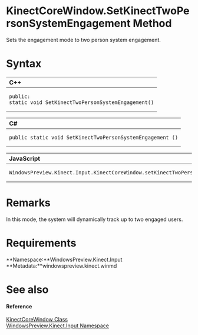 KinectCoreWindow.SetKinectTwoPersonSystemEngagement Method  
==========================================================  

Sets the engagement mode to two person system engagement. <span id="syntaxSection"></span>

Syntax  
======  

<table>
<colgroup>
<col width="100%" />
</colgroup>
<thead>
<tr class="header">
<th align="left">C++</th>
</tr>
</thead>
<tbody>
<tr class="odd">
<td align="left"><pre><code>public:  
static void SetKinectTwoPersonSystemEngagement()</code></pre></td>
</tr>
</tbody>
</table>

<table>
<colgroup>
<col width="100%" />
</colgroup>
<thead>
<tr class="header">
<th align="left">C#</th>
</tr>
</thead>
<tbody>
<tr class="odd">
<td align="left"><pre><code>public static void SetKinectTwoPersonSystemEngagement ()</code></pre></td>
</tr>
</tbody>
</table>

<table>
<colgroup>
<col width="100%" />
</colgroup>
<thead>
<tr class="header">
<th align="left">JavaScript</th>
</tr>
</thead>
<tbody>
<tr class="odd">
<td align="left"><pre><code>WindowsPreview.Kinect.Input.KinectCoreWindow.setKinectTwoPersonSystemEngagement();</code></pre></td>
</tr>
</tbody>
</table>

<span id="remarks"></span>

Remarks  
=======  

In this mode, the system will dynamically track up to two engaged users.  

<span id="requirements"></span>

Requirements  
============  

**Namespace:**WindowsPreview.Kinect.Input  
**Metadata:**windowspreview.kinect.winmd  

<span id="ID4E2"></span>

See also  
========  

<span id="ID4E4"></span>
#### Reference  

[KinectCoreWindow Class](../../KinectCoreWindow_Class.md)  
 [WindowsPreview.Kinect.Input Namespace](../../../Kinect.Input.md)  



<!--Please do not edit the data in the comment block below.-->
<!--
TOCTitle : SetKinectTwoPersonSystemEngagement Method
RLTitle : KinectCoreWindow.SetKinectTwoPersonSystemEngagement Method
KeywordK : SetKinectTwoPersonSystemEngagement method
KeywordK : KinectCoreWindow.SetKinectTwoPersonSystemEngagement method
KeywordF : WindowsPreview.Kinect.Input.KinectCoreWindow.SetKinectTwoPersonSystemEngagement
KeywordF : KinectCoreWindow.SetKinectTwoPersonSystemEngagement
KeywordF : SetKinectTwoPersonSystemEngagement
KeywordF : WindowsPreview.Kinect.Input.KinectCoreWindow.SetKinectTwoPersonSystemEngagement
KeywordA : M:WindowsPreview.Kinect.Input.KinectCoreWindow.SetKinectTwoPersonSystemEngagement
AssetID : M:WindowsPreview.Kinect.Input.KinectCoreWindow.SetKinectTwoPersonSystemEngagement
Locale : en-us
CommunityContent : 1
APIType : Managed
APILocation : windowspreview.kinect.winmd
APIName : WindowsPreview.Kinect.Input.KinectCoreWindow.SetKinectTwoPersonSystemEngagement
TargetOS : Windows
TopicType : kbSyntax
DevLang : VB
DevLang : CSharp
DevLang : JavaScript
DevLang : C++
DocSet : K4Wv2
ProjType : K4Wv2Proj
Technology : Kinect for Windows
Product : Kinect for Windows SDK v2
productversion : 20
-->
